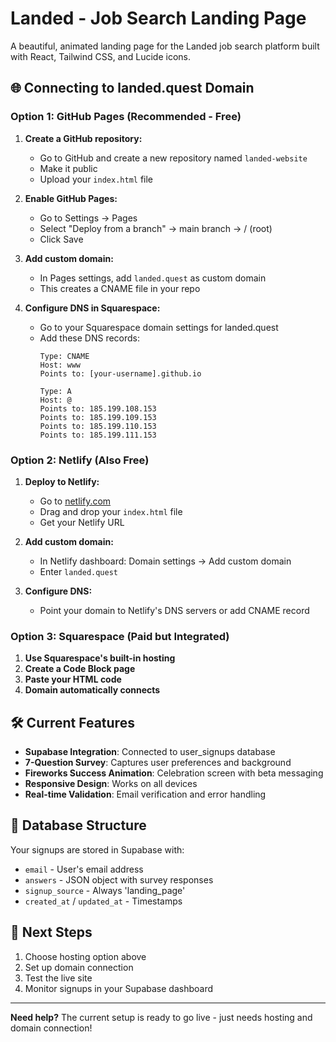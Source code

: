 # Landed - Job Search Landing Page

A beautiful, animated landing page for the Landed job search platform built with React, Tailwind CSS, and Lucide icons.  

## 🌐 **Connecting to landed.quest Domain**  
  
### Option 1: GitHub Pages (Recommended - Free)  
    
1. **Create a GitHub repository:**
   - Go to GitHub and create a new repository named `landed-website`
   - Make it public
   - Upload your `index.html` file

2. **Enable GitHub Pages:**
   - Go to Settings → Pages
   - Select "Deploy from a branch" → main branch → / (root)
   - Click Save

3. **Add custom domain:**
   - In Pages settings, add `landed.quest` as custom domain
   - This creates a CNAME file in your repo

4. **Configure DNS in Squarespace:**
   - Go to your Squarespace domain settings for landed.quest
   - Add these DNS records:
     ```
     Type: CNAME
     Host: www
     Points to: [your-username].github.io
     
     Type: A
     Host: @
     Points to: 185.199.108.153
     Points to: 185.199.109.153
     Points to: 185.199.110.153
     Points to: 185.199.111.153
     ```

### Option 2: Netlify (Also Free)

1. **Deploy to Netlify:**
   - Go to [netlify.com](https://netlify.com)
   - Drag and drop your `index.html` file
   - Get your Netlify URL

2. **Add custom domain:**
   - In Netlify dashboard: Domain settings → Add custom domain
   - Enter `landed.quest`

3. **Configure DNS:**
   - Point your domain to Netlify's DNS servers or add CNAME record

### Option 3: Squarespace (Paid but Integrated)

1. **Use Squarespace's built-in hosting**
2. **Create a Code Block page**
3. **Paste your HTML code**
4. **Domain automatically connects**

## 🛠️ **Current Features**

- **Supabase Integration**: Connected to user_signups database
- **7-Question Survey**: Captures user preferences and background
- **Fireworks Success Animation**: Celebration screen with beta messaging
- **Responsive Design**: Works on all devices
- **Real-time Validation**: Email verification and error handling

## 📧 **Database Structure**

Your signups are stored in Supabase with:
- `email` - User's email address
- `answers` - JSON object with survey responses  
- `signup_source` - Always 'landing_page'
- `created_at` / `updated_at` - Timestamps

## 🚀 **Next Steps**

1. Choose hosting option above
2. Set up domain connection
3. Test the live site
4. Monitor signups in your Supabase dashboard

---

**Need help?** The current setup is ready to go live - just needs hosting and domain connection! 
